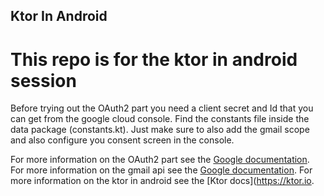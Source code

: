 ## Ktor In Android

# This repo is for the ktor in android session 

Before trying out the OAuth2 part you need a client secret and Id that you can get from the google cloud console.
Find the constants file inside the data package (constants.kt).
Just make sure to also add the gmail scope and also configure you consent screen in the console.

For more information on the OAuth2 part see the [Google documentation](https://developers.google.com/identity/protocols/OAuth2).
For more information on the gmail api see the [Google documentation](https://developers.google.com/gmail/api/v1/reference/users/messages).
For more information on the ktor in android see the [Ktor docs](https://ktor.io.
